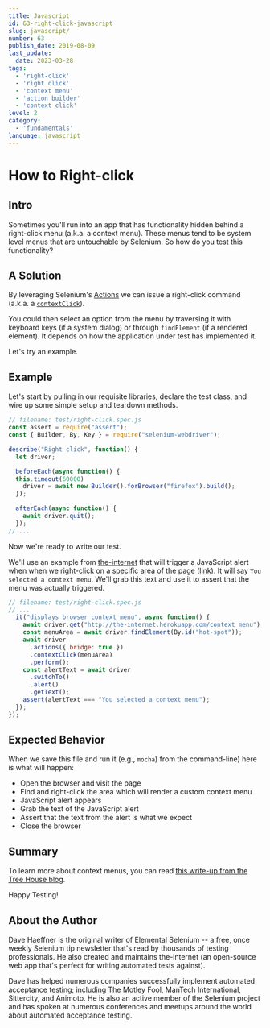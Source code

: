 ```yaml
---
title: Javascript
id: 63-right-click-javascript
slug: javascript/
number: 63
publish_date: 2019-08-09
last_update:
  date: 2023-03-28
tags:
  - 'right-click'
  - 'right click'
  - 'context menu'
  - 'action builder'
  - 'context click'
level: 2
category:
  - 'fundamentals'
language: javascript
---
```


# How to Right-click

## Intro

Sometimes you'll run into an app that has functionality hidden behind a right-click menu (a.k.a. a context menu). These menus tend to be system level menus that are untouchable by Selenium. So how do you test this functionality?

## A Solution

By leveraging Selenium's [Actions](https://seleniumhq.github.io/selenium/docs/api/javascript/module/selenium-webdriver/lib/input_exports_Actions.html) we can issue a right-click command (a.k.a. a [`contextClick`](https://seleniumhq.github.io/selenium/docs/api/javascript/module/selenium-webdriver/lib/input_exports_Actions.html#contextClick)).

You could then select an option from the menu by traversing it with keyboard keys (if a system dialog) or through `findElement` (if a rendered element). It depends on how the application under test has implemented it.

Let's try an example.

## Example

Let's start by pulling in our requisite libraries, declare the test class, and wire up some simple setup and teardown methods.

```javascript
// filename: test/right-click.spec.js
const assert = require("assert");
const { Builder, By, Key } = require("selenium-webdriver");

describe("Right click", function() {
  let driver;

  beforeEach(async function() {
  this.timeout(60000)
    driver = await new Builder().forBrowser("firefox").build();
  });

  afterEach(async function() {
    await driver.quit();
  });
// ...
```

Now we're ready to write our test.

We'll use an example from [the-internet](https://github.com/tourdedave/the-internet) that will trigger a JavaScript alert when when we right-click on a specific area of the page ([link](http://the-internet.herokuapp.com/context_menu)). It will say `You selected a context menu`. We'll grab this text and use it to assert that the menu was actually triggered.

```javascript
// filename: test/right-click.spec.js
// ...
  it("displays browser context menu", async function() {
    await driver.get("http://the-internet.herokuapp.com/context_menu");
    const menuArea = await driver.findElement(By.id("hot-spot"));
    await driver
      .actions({ bridge: true })
      .contextClick(menuArea)
      .perform();
    const alertText = await driver
      .switchTo()
      .alert()
      .getText();
    assert(alertText === "You selected a context menu");
  });
});
```

## Expected Behavior

When we save this file and run it (e.g., `mocha`) from the command-line) here is what will happen:

+ Open the browser and visit the page
+ Find and right-click the area which will render a custom context menu
+ JavaScript alert appears
+ Grab the text of the JavaScript alert
+ Assert that the text from the alert is what we expect
+ Close the browser

## Summary

To learn more about context menus, you can read [this write-up from the Tree House blog](http://blog.teamtreehouse.com/building-html5-context-menus).

Happy Testing!

## About the Author

Dave Haeffner is the original writer of Elemental Selenium -- a free, once weekly Selenium tip newsletter that's read by thousands of testing professionals. He also created and maintains the-internet (an open-source web app that's perfect for writing automated tests against).

Dave has helped numerous companies successfully implement automated acceptance testing; including The Motley Fool, ManTech International, Sittercity, and Animoto. He is also an active member of the Selenium project and has spoken at numerous conferences and meetups around the world about automated acceptance testing.
